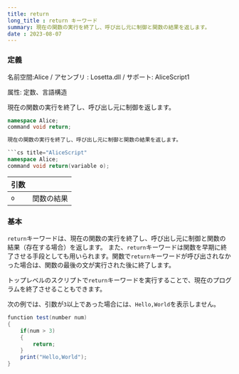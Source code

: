 ```yaml
---
title: return
long_title : return キーワード
summary: 現在の関数の実行を終了し、呼び出し元に制御と関数の結果を返します。
date : 2023-08-07
---
```

### 定義
名前空間:Alice / アセンブリ : Losetta.dll / サポート: AliceScript1

属性: 定数、言語構造

現在の関数の実行を終了し、呼び出し元に制御を返します。

```cs title="AliceScript"
namespace Alice;
command void return;

現在の関数の実行を終了し、呼び出し元に制御と関数の結果を返します。

```cs title="AliceScript"
namespace Alice;
command void return(variable o);
```

|引数| |
|-|-|
|`o`| 関数の結果|

### 基本
`return`キーワードは、現在の関数の実行を終了し、呼び出し元に制御と関数の結果（存在する場合）を返します。
また、`return`キーワードは関数を早期に終了させる手段としても用いられます。関数で`return`キーワードが呼び出されなかった場合は、関数の最後の文が実行された後に終了します。

トップレベルのスクリプトで`return`キーワードを実行することで、現在のプログラムを終了させることもできます。

次の例では、引数が`3`以上であった場合には、`Hello,World`を表示しません。

```cs title="AliceScript"
function test(number num)
{
    if(num > 3)
    {
        return;
    }
    print("Hello,World");
}
```